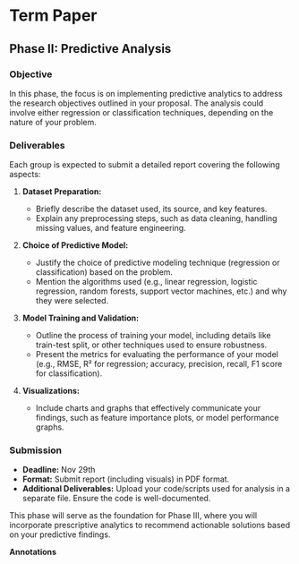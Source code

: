# Term Paper

## Phase II: Predictive Analysis

### Objective

In this phase, the focus is on implementing predictive analytics to address the research objectives outlined in your proposal. The analysis could involve either regression or classification techniques, depending on the nature of your problem.

### Deliverables

Each group is expected to submit a detailed report covering the following aspects:

1. **Dataset Preparation:**
    - Briefly describe the dataset used, its source, and key features.
    - Explain any preprocessing steps, such as data cleaning, handling missing values, and feature engineering.

2. **Choice of Predictive Model:**
    - Justify the choice of predictive modeling technique (regression or classification) based on the problem.
    - Mention the algorithms used (e.g., linear regression, logistic regression, random forests, support vector machines, etc.) and why they were selected.

3. **Model Training and Validation:**
    - Outline the process of training your model, including details like train-test split, or other techniques used to ensure robustness.
    - Present the metrics for evaluating the performance of your model (e.g., RMSE, R² for regression; accuracy, precision, recall, F1 score for classification).

4. **Visualizations:**
    - Include charts and graphs that effectively communicate your findings, such as feature importance plots, or model performance graphs.

### Submission

- **Deadline:** Nov 29th
- **Format:** Submit report (including visuals) in PDF format.
- **Additional Deliverables:** Upload your code/scripts used for analysis in a separate file. Ensure the code is well-documented.

This phase will serve as the foundation for Phase III, where you will incorporate prescriptive analytics to recommend actionable solutions based on your predictive findings.

**Annotations**
